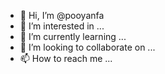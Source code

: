 - 👋 Hi, I’m @pooyanfa
- 👀 I’m interested in ...
- 🌱 I’m currently learning ...
- 💞️ I’m looking to collaborate on ...
- 📫 How to reach me ...

<!---
pooyanfa/pooyanfa is a ✨ special ✨ repository because its `README.md` (this file) appears on your GitHub profile.
You can click the Preview link to take a look at your changes.
--->
